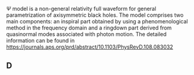 $\Psi$ model is a non-general relativity full waveform for general parametrization of axisymmetric black holes. The model comprises two main components: an inspiral part obtained by using a phenomenological method in the frequency domain and a ringdown part derived from quasinormal modes associated with photon motion. The detailed information can be found in https://journals.aps.org/prd/abstract/10.1103/PhysRevD.108.083032

## D
